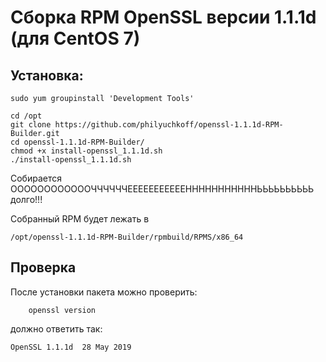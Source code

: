 # Сборка RPM OpenSSL версии 1.1.1d (для CentOS 7)


## Установка:

    sudo yum groupinstall 'Development Tools'

    cd /opt
    git clone https://github.com/philyuchkoff/openssl-1.1.1d-RPM-Builder.git
    cd openssl-1.1.1d-RPM-Builder/
    chmod +x install-openssl_1.1.1d.sh 
    ./install-openssl_1.1.1d.sh
    
Собирается ООООООООООООЧЧЧЧЧЧЕЕЕЕЕЕЕЕЕЕЕНННННННННННЬЬЬЬЬЬЬЬЬЬ долго!!!

Собранный RPM будет лежать в 

    /opt/openssl-1.1.1d-RPM-Builder/rpmbuild/RPMS/x86_64
    
## Проверка

После установки пакета можно проверить:

        openssl version
    
должно ответить так:

    OpenSSL 1.1.1d  28 May 2019
